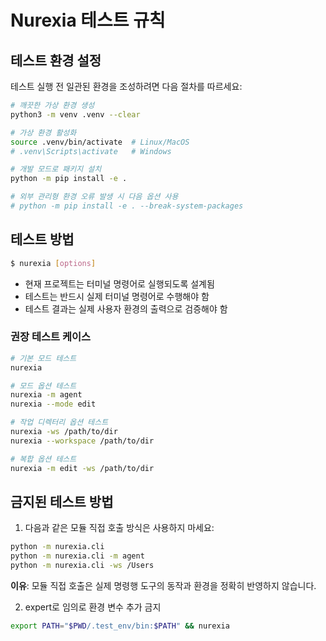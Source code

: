 # Nurexia 테스트 규칙

## 테스트 환경 설정

테스트 실행 전 일관된 환경을 조성하려면 다음 절차를 따르세요:

```bash
# 깨끗한 가상 환경 생성
python3 -m venv .venv --clear

# 가상 환경 활성화
source .venv/bin/activate  # Linux/MacOS
# .venv\Scripts\activate   # Windows

# 개발 모드로 패키지 설치
python -m pip install -e .

# 외부 관리형 환경 오류 발생 시 다음 옵션 사용
# python -m pip install -e . --break-system-packages
```

## 테스트 방법

```bash
$ nurexia [options]
```

- 현재 프로젝트는 터미널 명령어로 실행되도록 설계됨
- 테스트는 반드시 실제 터미널 명령어로 수행해야 함
- 테스트 결과는 실제 사용자 환경의 출력으로 검증해야 함

### 권장 테스트 케이스

```bash
# 기본 모드 테스트
nurexia

# 모드 옵션 테스트
nurexia -m agent
nurexia --mode edit

# 작업 디렉터리 옵션 테스트
nurexia -ws /path/to/dir
nurexia --workspace /path/to/dir

# 복합 옵션 테스트
nurexia -m edit -ws /path/to/dir
```

## 금지된 테스트 방법

1. 다음과 같은 모듈 직접 호출 방식은 사용하지 마세요:

```bash
python -m nurexia.cli
python -m nurexia.cli -m agent
python -m nurexia.cli -ws /Users
```

**이유**: 모듈 직접 호출은 실제 명령행 도구의 동작과 환경을 정확히 반영하지 않습니다.

2. expert로 임의로 환경 변수 추가 금지
```bash
export PATH="$PWD/.test_env/bin:$PATH" && nurexia
```